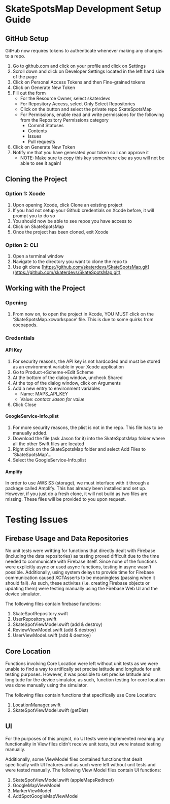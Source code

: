 # SkateSpotsMap Development Setup Guide
## GitHub Setup
GitHub now requires tokens to authenticate whenever making any changes to a repo.
1. Go to github.com and click on your profile and click on Settings
2. Scroll down and click on Developer Settings located in the left hand side of the page
3. Click on Personal Access Tokens and then Fine-grained tokens
4. Click on Generate New Token
5. Fill out the form
   - For the Resource Owner, select skaterdevs
   - For Repository Access, select Only Select Repositories
   - Click on the button and select the private repo SkateSpotsMap
   - For Permissions, enable read and write permissions for the following from the Repository Permissions category
      - Commit Statuses
      - Contents
      - Issues
      - Pull requests
6. Click on Generate New Token
7. Notify me that you have generated your token so I can approve it
   - NOTE: Make sure to copy this key somewhere else as you will not be able to see it again!
  
## Cloning the Project
### Option 1: Xcode
1. Upon opening Xcode, click Clone an existing project
2. If you had not setup your Github credentials on Xcode before, it will prompt you to do so
3. You should now be able to see repos you have access to
4. Click on SkateSpotsMap
5. Once the project has been cloned, exit Xcode

### Option 2: CLI
1. Open a terminal window
2. Navigate to the directory you want to clone the repo to
3. Use git clone [https://github.com/skaterdevs/SkateSpotsMap.git](https://github.com/skaterdevs/SkateSpotsMap.git)

## Working with the Project
### Opening
1. From now on, to open the project in Xcode, YOU MUST click on the ‘SkateSpotsMap.xcworkspace’ file. This is due to some quirks from cocoapods.

### Credentials
#### API Key
1. For security reasons, the API key is not hardcoded and must be stored as an environment variable in your Xcode application
2. Go to Product->Scheme->Edit Scheme
3. At the bottom of the dialog window, uncheck Shared
4. At the top of the dialog window, click on Arguments
5. Add a new entry to environment variables
   - Name: MAPS_API_KEY
   - Value: *contact Jason for value*
6. Click Close

#### GoogleService-Info.plist
1. For more security reasons, the plist is not in the repo. This file has to be manually added.
2. Download the file (ask Jason for it) into the SkateSpotsMap folder where all the other Swift files are located
3. Right click on the SkateSpotsMap folder and select Add Files to ‘SkateSpotsMap’...
4. Select the GoogleService-Info.plist

#### Amplify
In order to use AWS S3 (storage), we must interface with it through a package called Amplify. This has already been installed and set up. However, if you just do a fresh clone, it will not build as two files are missing. These files will be provided to you upon request.


# Testing Issues
## Firebase Usage and Data Repositories
No unit tests were writting for functions that directly dealt with Firebase (including the data repositories) as testing proved difficult due to the time needed to communicate with Firebase itself. Since none of the functions were explicitly async or used async functions, testing in async wasn't possible. Additionally, using system delays to provide time for Firebase communication caused XCTAsserts to be meaningless (passing when it should fail). As such, these activites (i.e. creating Firebase objects or updating them) were testing manually using the Firebase Web UI and the device simulator.

The following files contain firebase functions:
1. SkateSpotRepository.swift
2. UserRepository.swift
3. SkateSpotViewModel.swift (add & destroy)
4. ReviewViewModel.swift (add & destroy)
5. UserViewModel.swift (add & destroy)

## Core Location
Functions involving Core Location were left without unit tests as we were unable to find a way to artifically set precise latitude and longitude for unit testing purposes. However, it was possible to set precise latitude and longitude for the device simulator, as such, function testing for core location was done manually using the simulator.

The following files contain functions that specifically use Core Location:
1. LocationManager.swift
2. SkateSpotViewModel.swift (getDist)

## UI
For the purposes of this project, no UI tests were implemented meaning any functionality in View files didn't receive unit tests, but were instead testing manually.

Additionally, some ViewModel files contained functions that dealt specifically with UI features and as such were left without unit tests and were tested manually. The following View Model files contain UI functions:
1. SkateSpotViewModel.swift (appleMapsRedirect)
2. GoogleMapViewModel
3. MarkerViewModel
4. AddSpotGoogleMapViewModel

